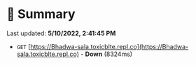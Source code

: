 # 📖 Summary
Last updated: **5/10/2022, 2:41:45 PM**

- `GET` [https://Bhadwa-sala.toxicblte.repl.co](https://Bhadwa-sala.toxicblte.repl.co) - **Down** (8324ms)
